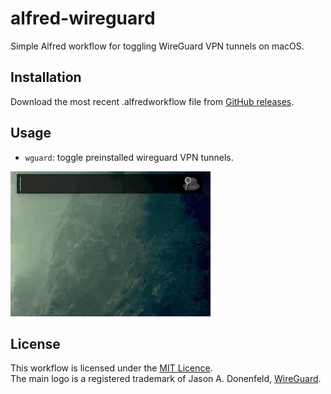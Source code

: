 # alfred-wireguard
Simple Alfred workflow for toggling WireGuard VPN tunnels on macOS.

## Installation
Download the most recent .alfredworkflow file from [GitHub releases](https://github.com/chrede88/alfred-wireguard/releases/latest).

## Usage
- `wguard`: toggle preinstalled wireguard VPN tunnels.

![demo][demo]

## License
This workflow is licensed under the [MIT Licence](http://opensource.org/licenses/MIT).  
The main logo is a registered trademark of Jason A. Donenfeld, [WireGuard](https://www.wireguard.com/).

[demo]: demo.gif "Usage demo"
